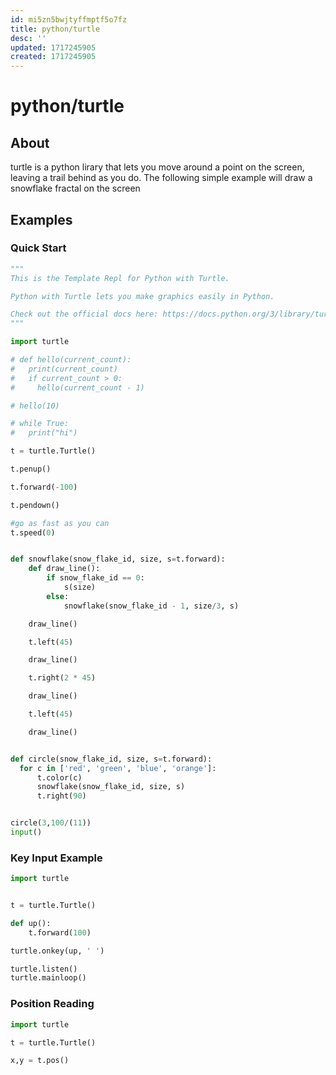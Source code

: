 ```yaml
---
id: mi5zn5bwjtyffmptf5o7fz
title: python/turtle
desc: ''
updated: 1717245905
created: 1717245905
---
```

# python/turtle

## About

turtle is a python lirary that lets you move around a point on the screen, 
leaving a trail behind as you do. The following simple example will draw a 
snowflake fractal on the screen


## Examples

### Quick Start

```python
"""
This is the Template Repl for Python with Turtle.

Python with Turtle lets you make graphics easily in Python.

Check out the official docs here: https://docs.python.org/3/library/turtle.html
"""

import turtle

# def hello(current_count):
#   print(current_count)
#   if current_count > 0:
#     hello(current_count - 1)

# hello(10)

# while True:
#   print("hi")

t = turtle.Turtle()

t.penup()

t.forward(-100)

t.pendown()

#go as fast as you can
t.speed(0)


def snowflake(snow_flake_id, size, s=t.forward):
    def draw_line():
        if snow_flake_id == 0:
            s(size)
        else:
            snowflake(snow_flake_id - 1, size/3, s)

    draw_line()

    t.left(45)

    draw_line()

    t.right(2 * 45)

    draw_line()

    t.left(45)

    draw_line()


def circle(snow_flake_id, size, s=t.forward):
  for c in ['red', 'green', 'blue', 'orange']:
      t.color(c)
      snowflake(snow_flake_id, size, s)
      t.right(90)


circle(3,100/(11))
input()
```

### Key Input Example

```python
import turtle


t = turtle.Turtle()

def up():
    t.forward(100)

turtle.onkey(up, ' ')

turtle.listen()
turtle.mainloop()
```

### Position Reading

```python
import turtle

t = turtle.Turtle()

x,y = t.pos()
```
